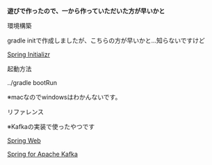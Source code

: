 **遊びで作ったので、一から作っていただいた方が早いかと**

環境構築

gradle initで作成しましたが、こちらの方が早いかと...知らないですけど

[Spring Initializr](https://start.spring.io/)


起動方法

../gradle bootRun

※macなのでwindowsはわかんないです。


リファレンス

※Kafkaの実装で使ったやつです

[Spring Web](https://spring.io/projects/spring-ws)

[Spring for Apache Kafka](https://spring.io/projects/spring-kafka)
